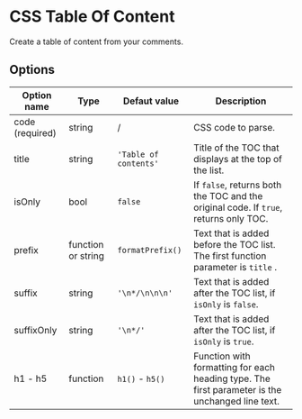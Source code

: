 # CSS Table Of Content

Create a table of content from your comments.

## Options

| Option name     | Type               | Defaut value          | Description                                                                                     |
| --------------- | ------------------ | --------------------- | ----------------------------------------------------------------------------------------------- |
| code (required) | string             | /                     | CSS code to parse.                                                                              |
| title           | string             | `'Table of contents'` | Title of the TOC that displays at the top of the list.                                          |
| isOnly          | bool               | `false`               | If `false`, returns both the TOC and the original code. If `true`, returns only TOC.            |
| prefix          | function or string | `formatPrefix()`      | Text that is added before the TOC list. The first function parameter is `title`               . |
| suffix          | string             | `'\n*/\n\n\n'`        | Text that is added after the TOC list, if `isOnly` is `false`.                                  |
| suffixOnly      | string             | `'\n*/'`              | Text that is added after the TOC list, if `isOnly` is `true`.                                   |
| h1 - h5         | function           | `h1()` - `h5()`       | Function with formatting for each heading type. The first parameter is the unchanged line text. |